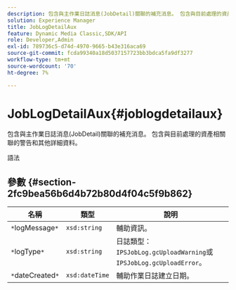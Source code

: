 ```yaml
---
description: 包含與主作業日誌消息(JobDetail)關聯的補充消息。 包含與目前處理的資產相關聯的警告和其他詳細資料。
solution: Experience Manager
title: JobLogDetailAux
feature: Dynamic Media Classic,SDK/API
role: Developer,Admin
exl-id: 789736c5-d74d-4970-9665-b43e316aca69
source-git-commit: fcda99340a18d5037157723bb3bdca5fa9df3277
workflow-type: tm+mt
source-wordcount: '70'
ht-degree: 7%

---
```


# JobLogDetailAux{#joblogdetailaux}

包含與主作業日誌消息(JobDetail)關聯的補充消息。 包含與目前處理的資產相關聯的警告和其他詳細資料。

語法

## 參數 {#section-2fc9bea56b6d4b72b80d4f04c5f9b862}

| 名稱 | 類型 | 說明 |
|---|---|---|
| `*`logMessage`*` | `xsd:string` | 輔助資訊。 |
| `*`logType`*` | `xsd:string` | 日誌類型：`IPSJobLog.gcUploadWarning`或`IPSJobLog.gcUploadError`。 |
| `*`dateCreated`*` | `xsd:dateTime` | 輔助作業日誌建立日期。 |
